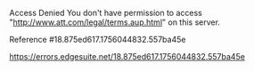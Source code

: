 Access Denied
You don't have permission to access "http://www.att.com/legal/terms.aup.html" on this server.

Reference #18.875ed617.1756044832.557ba45e

https://errors.edgesuite.net/18.875ed617.1756044832.557ba45e